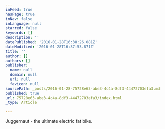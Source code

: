 ```yaml
---
inFeed: true
hasPage: true
inNav: false
inLanguage: null
starred: false
keywords: []
description: ''
datePublished: '2016-01-28T16:38:26.081Z'
dateModified: '2016-01-28T16:37:53.871Z'
title: ''
author: []
authors: []
publisher:
  name: null
  domain: null
  url: null
  favicon: null
sourcePath: _posts/2016-01-28-75728e63-abe3-4c4a-8df3-44472703efa3.md
published: true
url: 75728e63-abe3-4c4a-8df3-44472703efa3/index.html
_type: Article

---
```

Juggernaut - the ultimate electric fat bike.